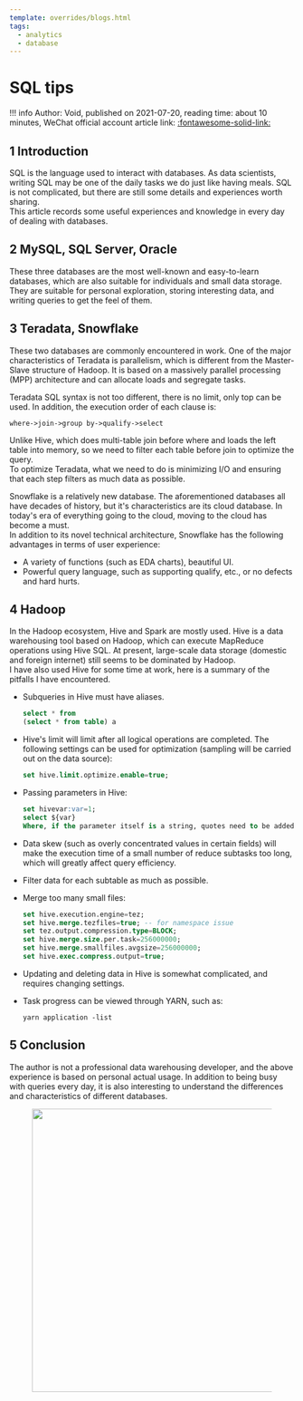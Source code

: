 ```yaml
---
template: overrides/blogs.html
tags:
  - analytics
  - database
---
```


# SQL tips

!!! info
    Author: Void, published on 2021-07-20, reading time: about 10 minutes, WeChat official account article link: [:fontawesome-solid-link:](https://mp.weixin.qq.com/s/s3nV00URWHvlqrRQ-2An5A)

## 1 Introduction

SQL is the language used to interact with databases. As data scientists, writing SQL may be one of the daily tasks we do just like having meals. SQL is not complicated, but there are still some details and experiences worth sharing.  
This article records some useful experiences and knowledge in every day of dealing with databases.

## 2 MySQL, SQL Server, Oracle

These three databases are the most well-known and easy-to-learn databases, which are also suitable for individuals and small data storage. They are suitable for personal exploration, storing interesting data, and writing queries to get the feel of them.

## 3 Teradata, Snowflake

These two databases are commonly encountered in work. One of the major characteristics of Teradata is parallelism, which is different from the Master-Slave structure of Hadoop. It is based on a massively parallel processing (MPP) architecture and can allocate loads and segregate tasks.  

Teradata SQL syntax is not too different, there is no limit, only top can be used. In addition, the execution order of each clause is: 

```
where->join->group by->qualify->select
```

Unlike Hive, which does multi-table join before where and loads the left table into memory, so we need to filter each table before join to optimize the query.  
To optimize Teradata, what we need to do is minimizing I/O and ensuring that each step filters as much data as possible.   

Snowflake is a relatively new database. The aforementioned databases all have decades of history, but it's characteristics are its cloud database. In today's era of everything going to the cloud, moving to the cloud has become a must.   
In addition to its novel technical architecture, Snowflake has the following advantages in terms of user experience:

- A variety of functions (such as EDA charts), beautiful UI.
- Powerful query language, such as supporting qualify, etc., or no defects and hard hurts.

## 4 Hadoop

In the Hadoop ecosystem, Hive and Spark are mostly used. Hive is a data warehousing tool based on Hadoop, which can execute MapReduce operations using Hive SQL. At present, large-scale data storage (domestic and foreign internet) still seems to be dominated by Hadoop.  
I have also used Hive for some time at work, here is a summary of the pitfalls I have encountered.

- Subqueries in Hive must have aliases.

  ```sql
  select * from
  (select * from table) a
  ```

- Hive's limit will limit after all logical operations are completed. The following settings can be used for optimization (sampling will be carried out on the data source):

  ```sql
  set hive.limit.optimize.enable=true;
  ```

- Passing parameters in Hive:

  ```sql
  set hivevar:var=1;
  select ${var}
  Where, if the parameter itself is a string, quotes need to be added, such as date_sub('${timestamp}',7)
  ```

- Data skew (such as overly concentrated values in certain fields) will make the execution time of a small number of reduce subtasks too long, which will greatly affect query efficiency.
- Filter data for each subtable as much as possible.
- Merge too many small files:

  ```sql
  set hive.execution.engine=tez;
  set hive.merge.tezfiles=true; -- for namespace issue
  set tez.output.compression.type=BLOCK;
  set hive.merge.size.per.task=256000000;
  set hive.merge.smallfiles.avgsize=256000000;
  set hive.exec.compress.output=true;
  ```

- Updating and deleting data in Hive is somewhat complicated, and requires changing settings.
- Task progress can be viewed through YARN, such as:

   ```
   yarn application -list
   ```

## 5 Conclusion

The author is not a professional data warehousing developer, and the above experience is based on personal actual usage. In addition to being busy with queries every day, it is also interesting to understand the differences and characteristics of different databases. 

<figure>
  <img src="https://cdn.jsdelivr.net/gh/BulletTech2021/Pics/2021-6-14/1623639526512-1080P%20(Full%20HD)%20-%20Tail%20Pic.png" width="500" />
</figure>